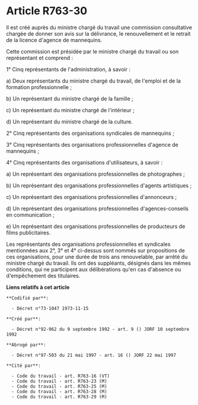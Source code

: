# Article R763-30

Il est créé auprès du ministre chargé du travail une commission consultative chargée de donner son avis sur la délivrance, le
renouvellement et le retrait de la licence d'agence de mannequins.

Cette commission est présidée par le ministre chargé du travail ou son représentant et comprend :

1° Cinq représentants de l'administration, à savoir :

a) Deux représentants du ministre chargé du travail, de l'emploi et de la formation professionnelle ;

b) Un représentant du ministre chargé de la famille ;

c) Un représentant du ministre chargé de l'intérieur ;

d) Un représentant du ministre chargé de la culture.

2° Cinq représentants des organisations syndicales de mannequins ;

3° Cinq représentants des organisations professionnelles d'agence de mannequins ;

4° Cinq représentants des organisations d'utilisateurs, à savoir :

a) Un représentant des organisations professionnelles de photographes ;

b) Un représentant des organisations professionnelles d'agents artistiques ;

c) Un représentant des organisations professionnelles d'annonceurs ;

d) Un représentant des organisations professionnelles d'agences-conseils en communication ;

e) Un représentant des organisations professionnelles de producteurs de films publicitaires.

Les représentants des organisations professionnelles et syndicales mentionnées aux 2°, 3° et 4° ci-dessus sont nommés sur
propositions de ces organisations, pour une durée de trois ans renouvelable, par arrêté du ministre chargé du travail. Ils
ont des suppléants, désignés dans les mêmes conditions, qui ne participent aux délibérations qu'en cas d'absence ou
d'empêchement des titulaires.

**Liens relatifs à cet article**

	**Codifié par**:

	  - Décret n°73-1047 1973-11-15

	**Créé par**:

	  - Décret n°92-962 du 9 septembre 1992 - art. 9 () JORF 10 septembre 1992

	**Abrogé par**:

	  - Décret n°97-503 du 21 mai 1997 - art. 16 () JORF 22 mai 1997

	**Cité par**:

	  - Code du travail - art. R763-16 (VT)
	  - Code du travail - art. R763-23 (M)
	  - Code du travail - art. R763-25 (M)
	  - Code du travail - art. R763-28 (M)
	  - Code du travail - art. R763-29 (M)
